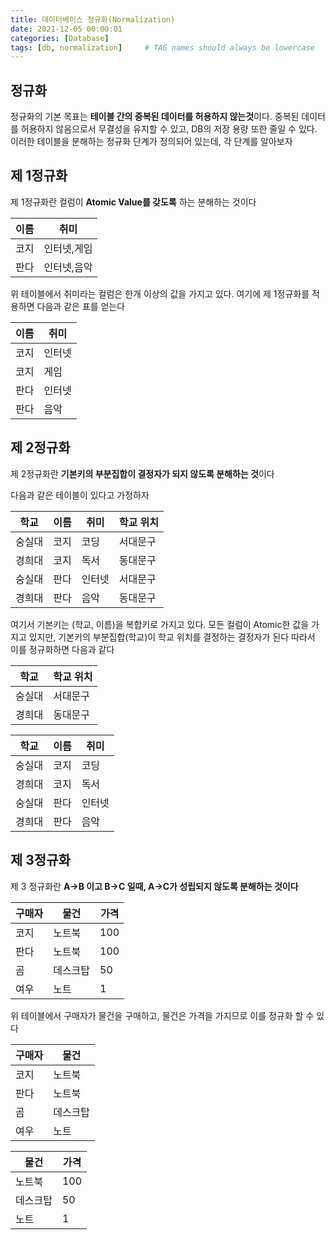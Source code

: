 ```yaml
---
title: 데이터베이스 정규화(Normalization)
date: 2021-12-05 00:00:01
categories: [Database]
tags: [db, normalization]     # TAG names should always be lowercase
---
```


## 정규화

정규화의 기본 목표는 **테이블 간의 중복된 데이터를 허용하지 않는것**이다.
중복된 데이터를 허용하지 않음으로서 무결성을 유지할 수 있고, DB의 저장 용량 또한 줄일 수 있다.
이러한 테이블을 분해하는 정규화 단계가 정의되어 있는데, 각 단계를 알아보자


## 제 1정규화

제 1정규화란 컬럼이 **Atomic Value를 갖도록** 하는 분해하는 것이다

|이름|취미|
|---|---|
|코지|인터넷,게임|
|판다|인터넷,음악|

위 테이블에서 취미라는 컬럼은 한개 이상의 값을 가지고 있다.
여기에 제 1정규화를 적용하면 다음과 같은 표를 얻는다

|이름|취미|
|---|---|
|코지|인터넷|
|코지|게임|
|판다|인터넷|
|판다|음악|


## 제 2정규화

제 2정규화란 **기본키의 부분집합이 결정자가 되지 않도록 분해하는 것**이다

다음과 같은 테이블이 있다고 가정하자

|학교|이름|취미|학교 위치|
|---|---|---|---|
|숭실대|코지|코딩|서대문구|
|경희대|코지|독서|동대문구|
|숭실대|판다|인터넷|서대문구|
|경희대|판다|음악|동대문구|

여기서 기본키는 (학교, 이름)을 복합키로 가지고 있다.
모든 컬럼이 Atomic한 값을 가지고 있지만, 기본키의 부분집합(학교)이 학교 위치를 결정하는 결정자가 된다
따라서 이를 정규화하면 다음과 같다

|학교|학교 위치|
|---|---|
|숭실대|서대문구|
|경희대|동대문구|

|학교|이름|취미|
|---|---|---|
|숭실대|코지|코딩|
|경희대|코지|독서|
|숭실대|판다|인터넷|
|경희대|판다|음악|


## 제 3정규화

제 3 정규화란 **A->B 이고 B->C 일때, A->C가 성립되지 않도록 분해하는 것이다**

|구매자|물건|가격|
|---|---|---|
|코지|노트북|100|
|판다|노트북|100|
|곰|데스크탑|50|
|여우|노트|1|

위 테이블에서 구매자가 물건을 구매하고, 물건은 가격을 가지므로 이를 정규화 할 수 있다

|구매자|물건|
|---|---|
|코지|노트북|
|판다|노트북|
|곰|데스크탑|
|여우|노트|

|물건|가격|
|---|---|
|노트북|100|
|데스크탑|50|
|노트|1|
